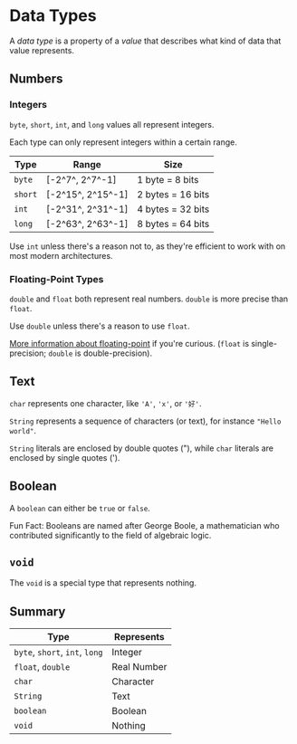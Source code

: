 # Data Types
A *data type* is a property of a *value* that describes what kind of data that value represents.

## Numbers
### Integers
`byte`, `short`, `int`, and `long` values all represent integers.

Each type can only represent integers within a certain range.

| Type | Range | Size |
|---|---|---|
| `byte` | [-2^7^, 2^7^-1] | 1 byte = 8 bits |
| `short` | [-2^15^, 2^15^-1] | 2 bytes = 16 bits |
| `int` | [-2^31^, 2^31^-1] | 4 bytes = 32 bits |
| `long` | [-2^63^, 2^63^-1] | 8 bytes = 64 bits |

Use `int` unless there's a reason not to, as they're efficient to work with on most modern architectures.

### Floating-Point Types
`double` and `float` both represent real numbers. `double` is more precise than `float`.

Use `double` unless there's a reason to use `float`.

[More information about floating-point](https://en.wikipedia.org/wiki/Floating-point_arithmetic) if you're curious. (`float` is single-precision; `double` is double-precision).

## Text
`char` represents one character, like `'A'`, `'x'`, or `'好'`.

`String` represents a sequence of characters (or text), for instance `"Hello world"`.

`String` literals are enclosed by double quotes ("), while `char` literals are enclosed by single quotes (').

## Boolean
A `boolean` can either be `true` or `false`.

Fun Fact: Booleans are named after George Boole, a mathematician who contributed significantly to the field of algebraic logic.

## `void`
The `void` is a special type that represents nothing.

## Summary
| Type | Represents |
|---|---|
| `byte`, `short`, `int`, `long` | Integer |
| `float`, `double` | Real Number |
| `char` | Character |
| `String` | Text |
| `boolean` | Boolean |
| `void` | Nothing |
